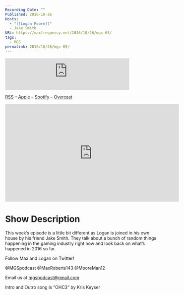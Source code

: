 ```yaml
---
Recording Date: ""
Published: 2016-10-26
Hosts:
  - "[[Logan Moore]]"
  - Jake Smith
URL: https://maxfrequency.net/2016/10/26/mgs-65/
tags:
  - MGS
permalink: 2016/10/26/mgs-65/
---
```

<iframe src="https://podcasters.spotify.com/pod/show/millennialgamingspeak/embed/episodes/Episode-65-Just-Two-Game-Bros-Talking-About-Games-e1adhqv/a-a6ts41a" height="102px" width="400px" frameborder="0" scrolling="no"></iframe>

[RSS](https://anchor.fm/s/74aa3858/podcast/rss) – [Apple](https://podcasts.apple.com/us/podcast/episode-3-gdc-wrap-up/id1000915981?i=1000542222515) – [Spotify](https://open.spotify.com/episode/7wePXT4Bt22LWifVLx3n8y) – [Overcast](https://overcast.fm/+EtIgeWxEU)

<div class=iframe-container>
<iframe width="560" height="315" src="https://www.youtube-nocookie.com/embed/Oqw62USoX5I?si=o11t9ZQpq3vEUXhm" title="YouTube video player" frameborder="0" allow="accelerometer; autoplay; clipboard-write; encrypted-media; gyroscope; picture-in-picture; web-share" allowfullscreen></iframe>
</div>

# Show Description

This week’s episode is a little bit different as Logan is joined in his own house by his friend Jake Smith. They talk about a bunch of random things happening in the gaming industry right now and look back on what’s happened in 2016 so far.

Follow Max and Logan on Twitter!

@MGSpodcast
@MaxRoberts143
@MooreMan12

Email us at mgspodcast@gmail.com

Intro and Outro song is “OHC3” by Kris Keyser